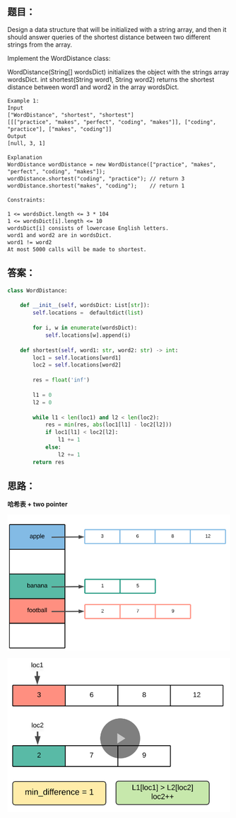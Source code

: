 ## 题目：

Design a data structure that will be initialized with a string array, and then it should answer queries of the shortest distance between two different strings from the array.

Implement the WordDistance class:

WordDistance(String[] wordsDict) initializes the object with the strings array wordsDict.
int shortest(String word1, String word2) returns the shortest distance between word1 and word2 in the array wordsDict.
 
```
Example 1:
Input
["WordDistance", "shortest", "shortest"]
[[["practice", "makes", "perfect", "coding", "makes"]], ["coding", "practice"], ["makes", "coding"]]
Output
[null, 3, 1]

Explanation
WordDistance wordDistance = new WordDistance(["practice", "makes", "perfect", "coding", "makes"]);
wordDistance.shortest("coding", "practice"); // return 3
wordDistance.shortest("makes", "coding");    // return 1
 
Constraints:

1 <= wordsDict.length <= 3 * 104
1 <= wordsDict[i].length <= 10
wordsDict[i] consists of lowercase English letters.
word1 and word2 are in wordsDict.
word1 != word2
At most 5000 calls will be made to shortest.
```


## 答案：
```python
class WordDistance:

    def __init__(self, wordsDict: List[str]):
        self.locations =  defaultdict(list)
        
        for i, w in enumerate(wordsDict):
            self.locations[w].append(i)
        
    def shortest(self, word1: str, word2: str) -> int:
        loc1 = self.locations[word1]
        loc2 = self.locations[word2]
        
        res = float('inf')
        
        l1 = 0
        l2 = 0
        
        while l1 < len(loc1) and l2 < len(loc2):
            res = min(res, abs(loc1[l1] - loc2[l2]))
            if loc1[l1] < loc2[l2]:
                l1 += 1
            else:
                l2 += 1
        return res
```

## 思路：
**哈希表 + two pointer**

![a](https://github.com/SSRRBB/Leetcode/blob/main/Images/480.png)

![a](https://github.com/SSRRBB/Leetcode/blob/main/Images/481.png)
